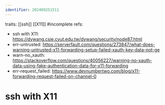 ```yaml
---
identifier: 202409251511
---
```

traits: [[ssh]] [[X11]] #incomplete
refs:
- ssh with X11: https://dywang.csie.cyut.edu.tw/dywang/security/node87.html
- err-untrusted: https://serverfault.com/questions/273847/what-does-warning-untrusted-x11-forwarding-setup-failed-xauth-key-data-not-ge
- warn-no_xauth: https://stackoverflow.com/questions/40056227/warning-no-xauth-data-using-fake-authentication-data-for-x11-forwarding
- err-request_failed: https://www.devnumbertwo.com/blog/x11-forwarding-request-failed-on-channel-0
# ssh with X11

